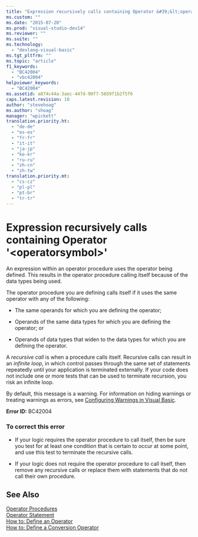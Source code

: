 ```yaml
---
title: "Expression recursively calls containing Operator &#39;&lt;operatorsymbol&gt;&#39;"
ms.custom: ""
ms.date: "2015-07-20"
ms.prod: "visual-studio-dev14"
ms.reviewer: ""
ms.suite: ""
ms.technology: 
  - "devlang-visual-basic"
ms.tgt_pltfrm: ""
ms.topic: "article"
f1_keywords: 
  - "BC42004"
  - "vbc42004"
helpviewer_keywords: 
  - "BC42004"
ms.assetid: a874c44a-3aec-447d-90f7-5659f1b2f5f6
caps.latest.revision: 10
author: "stevehoag"
ms.author: "shoag"
manager: "wpickett"
translation.priority.ht: 
  - "de-de"
  - "es-es"
  - "fr-fr"
  - "it-it"
  - "ja-jp"
  - "ko-kr"
  - "ru-ru"
  - "zh-cn"
  - "zh-tw"
translation.priority.mt: 
  - "cs-cz"
  - "pl-pl"
  - "pt-br"
  - "tr-tr"
---
```

# Expression recursively calls containing Operator &#39;&lt;operatorsymbol&gt;&#39;
An expression within an operator procedure uses the operator being defined. This results in the operator procedure calling itself because of the data types being used.  
  
 The operator procedure you are defining calls itself if it uses the same operator with any of the following:  
  
-   The same operands for which you are defining the operator;  
  
-   Operands of the same data types for which you are defining the operator; or  
  
-   Operands of data types that widen to the data types for which you are defining the operator.  
  
 A *recursive call* is when a procedure calls itself. Recursive calls can result in an *infinite loop*, in which control passes through the same set of statements repeatedly until your application is terminated externally. If your code does not include one or more tests that can be used to terminate recursion, you risk an infinite loop.  
  
 By default, this message is a warning. For information on hiding warnings or treating warnings as errors, see [Configuring Warnings in Visual Basic](../ide/configuring-warnings-in-visual-basic.md).  
  
 **Error ID:** BC42004  
  
### To correct this error  
  
-   If your logic requires the operator procedure to call itself, then be sure you test for at least one condition that is certain to occur at some point, and use this test to terminate the recursive calls.  
  
-   If your logic does not require the operator procedure to call itself, then remove any recursive calls or replace them with statements that do not call their own procedure.  
  
## See Also  
 [Operator Procedures](../Topic/Operator%20Procedures%20\(Visual%20Basic\).md)   
 [Operator Statement](../Topic/Operator%20Statement.md)   
 [How to: Define an Operator](../Topic/How%20to:%20Define%20an%20Operator%20\(Visual%20Basic\).md)   
 [How to: Define a Conversion Operator](../Topic/How%20to:%20Define%20a%20Conversion%20Operator%20\(Visual%20Basic\).md)